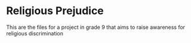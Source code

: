 # Religious Prejudice
This are the files for a project in grade 9 that aims to raise awareness for religious discrimination
